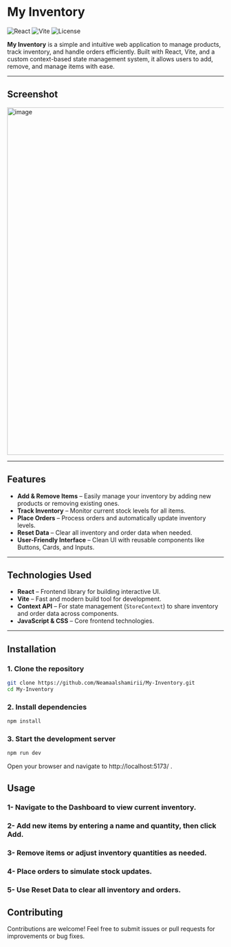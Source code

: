 # My Inventory

![React](https://img.shields.io/badge/React-17.0.2-blue?logo=react)
![Vite](https://img.shields.io/badge/Vite-7.1.11-yellow?logo=vite)
![License](https://img.shields.io/badge/License-MIT-green)

**My Inventory** is a simple and intuitive web application to manage products, track inventory, and handle orders efficiently. Built with React, Vite, and a custom context-based state management system, it allows users to add, remove, and manage items with ease.

---

## Screenshot

<img width="1599" height="808" alt="image" src="https://github.com/user-attachments/assets/7621dc0e-94b5-4e95-9e6c-821fcf83db07" />



---

## Features

- **Add & Remove Items** – Easily manage your inventory by adding new products or removing existing ones.  
- **Track Inventory** – Monitor current stock levels for all items.  
- **Place Orders** – Process orders and automatically update inventory levels.  
- **Reset Data** – Clear all inventory and order data when needed.  
- **User-Friendly Interface** – Clean UI with reusable components like Buttons, Cards, and Inputs.  

---

## Technologies Used

- **React** – Frontend library for building interactive UI.  
- **Vite** – Fast and modern build tool for development.  
- **Context API** – For state management (`StoreContext`) to share inventory and order data across components.  
- **JavaScript & CSS** – Core frontend technologies.  

---

## Installation

### 1. Clone the repository
```bash
git clone https://github.com/Neamaalshamirii/My-Inventory.git
cd My-Inventory
```

### 2. Install dependencies
```bash
npm install
```
### 3. Start the development server
```bash
npm run dev
```

Open your browser and navigate to http://localhost:5173/
.


## **Usage**

### 1- Navigate to the Dashboard to view current inventory.

### 2- Add new items by entering a name and quantity, then click Add.

### 3- Remove items or adjust inventory quantities as needed.

### 4- Place orders to simulate stock updates.

### 5- Use Reset Data to clear all inventory and orders.

## **Contributing**

Contributions are welcome! Feel free to submit issues or pull requests for improvements or bug fixes.

